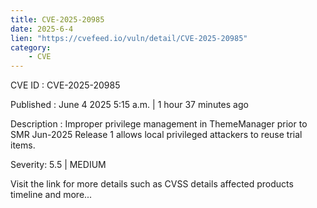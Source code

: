 ```yaml
---
title: CVE-2025-20985
date: 2025-6-4
lien: "https://cvefeed.io/vuln/detail/CVE-2025-20985"
category:
    - CVE
---
```


CVE ID : CVE-2025-20985

Published :  June 4
2025
5:15 a.m. | 1 hour
37 minutes ago

Description : Improper privilege management in ThemeManager prior to SMR Jun-2025 Release 1 allows local privileged attackers to reuse trial items.

Severity: 5.5 | MEDIUM

Visit the link for more details
such as CVSS details
affected products
timeline
and more...
